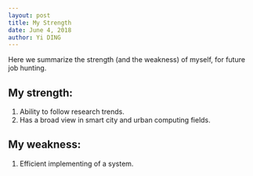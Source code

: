 ```yaml
---
layout: post
title: My Strength
date: June 4, 2018
author: Yi DING
---
```


Here we summarize the strength (and the weakness) of myself, for future job hunting.

## My strength:
1. Ability to follow research trends.
2. Has a broad view in smart city and urban computing fields.

## My weakness:

1. Efficient implementing of a system.